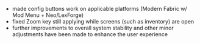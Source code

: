 - made config buttons work on applicable platforms (Modern Fabric w/ Mod Menu + Neo/LexForge)
- fixed Zoom key still applying while screens (such as inventory) are open
- further improvements to overall system stability and other minor adjustments have been made to enhance the user experience